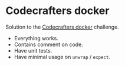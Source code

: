 # Codecrafters docker

Solution to the [Codecrafters docker](https://app.codecrafters.io/courses/docker/completed) challenge.

- Everything works.
- Contains comment on code.
- Have unit tests.
- Have minimal usage on `unwrap` / `expect`.
